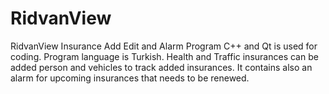 # RidvanView
RidvanView Insurance Add Edit and Alarm Program
C++ and Qt is used for coding.
Program language is Turkish.
Health and Traffic insurances can be added person and vehicles to track added insurances. 
It contains also an alarm for upcoming insurances that needs to be renewed.
